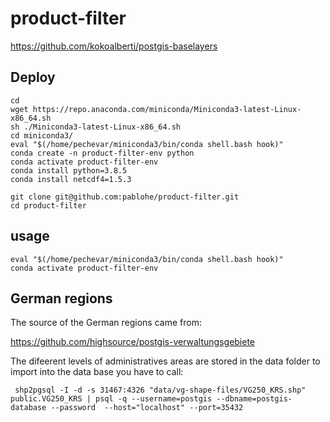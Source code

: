 # product-filter

https://github.com/kokoalberti/postgis-baselayers

## Deploy 

```
cd
wget https://repo.anaconda.com/miniconda/Miniconda3-latest-Linux-x86_64.sh
sh ./Miniconda3-latest-Linux-x86_64.sh 
cd miniconda3/
eval "$(/home/pechevar/miniconda3/bin/conda shell.bash hook)" 
conda create -n product-filter-env python
conda activate product-filter-env
conda install python=3.8.5
conda install netcdf4=1.5.3

git clone git@github.com:pablohe/product-filter.git
cd product-filter
```

## usage 
```
eval "$(/home/pechevar/miniconda3/bin/conda shell.bash hook)" 
conda activate product-filter-env
```

## German regions

The source of the German regions came from:

https://github.com/highsource/postgis-verwaltungsgebiete

The difeerent levels of administratives areas are stored in the data folder 
to import into the data base you have to call:

```
 shp2pgsql -I -d -s 31467:4326 "data/vg-shape-files/VG250_KRS.shp" public.VG250_KRS | psql -q --username=postgis --dbname=postgis-database --password  --host="localhost" --port=35432
```